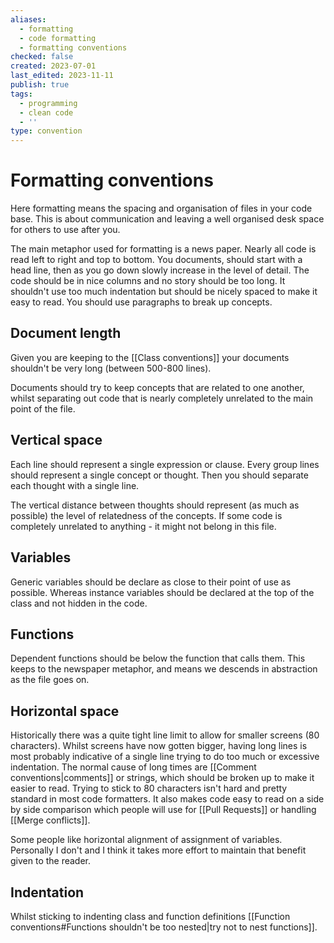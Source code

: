 ```yaml
---
aliases:
  - formatting
  - code formatting
  - formatting conventions
checked: false
created: 2023-07-01
last_edited: 2023-11-11
publish: true
tags:
  - programming
  - clean code
  - ''
type: convention
---
```

# Formatting conventions

Here formatting means the spacing and organisation of files in your code base. This is about communication and leaving a well organised desk space for others to use after you.

The main metaphor used for formatting is a news paper. Nearly all code is read left to right and top to bottom.   You documents, should start with a head line, then as you go down slowly increase in the level of detail. The code should be in nice columns and no story should be too long. It shouldn't use too much indentation but should be nicely spaced to make it easy to read. You should use paragraphs to break up concepts.

## Document length

Given you are keeping to the [[Class conventions]] your documents shouldn't be very long (between 500-800 lines).

Documents should try to keep concepts that are related to one another, whilst separating out code that is nearly completely unrelated to the main point of the file.

## Vertical space

Each line should represent a single expression or clause. Every group lines should  represent a single concept or thought. Then you should separate each thought with a single line.

The vertical distance between thoughts should represent (as much as possible) the level of relatedness of the concepts. If some code is completely unrelated to anything - it might not belong in this file.

## Variables

Generic variables should be declare as close to their point of use as possible. Whereas instance variables should be declared at the top of the class and not hidden in the code.

## Functions

Dependent functions should be below the function that calls them. This keeps to the newspaper metaphor, and means we descends in abstraction as the file goes on.

## Horizontal space

Historically there was a quite tight line limit to allow for smaller screens (80 characters). Whilst screens have now gotten bigger, having long lines is most probably indicative of a single line trying to do too much or excessive indentation. The normal cause of long times are [[Comment conventions|comments]] or strings, which should be broken up to make it easier to read. Trying to stick to 80 characters isn't hard and pretty standard in most code formatters. It also makes code easy to read on a side by side comparison which people will use for [[Pull Requests]] or handling [[Merge conflicts]].

Some people like horizontal alignment of assignment of variables. Personally I don't and I think it takes more effort to maintain that benefit given to the reader.

## Indentation

Whilst sticking to indenting class and function definitions [[Function conventions#Functions shouldn't be too nested|try not to nest functions]].
